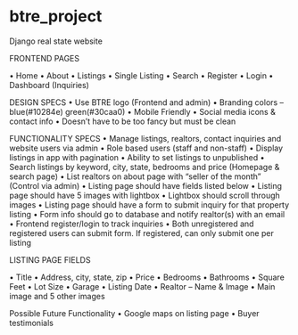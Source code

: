 # btre_project
Django real state website


FRONTEND PAGES

•	Home
•	About
•	Listings
•	Single Listing
•	Search
•	Register
•	Login
•	Dashboard (Inquiries)

DESIGN SPECS
•	Use BTRE logo (Frontend and admin)
•	Branding colors – blue(#10284e) green(#30caa0)
•	Mobile Friendly
•	Social media icons & contact info
•	Doesn’t have to be too fancy but must be clean


FUNCTIONALITY SPECS
•	Manage listings, realtors, contact inquiries and website users via admin
•	Role based users (staff and non-staff)
•	Display listings in app with pagination
•	Ability to set listings to unpublished
•	Search listings by keyword, city, state, bedrooms and price (Homepage & search page)
•	List realtors on about page with “seller of the month” (Control via admin)
•	Listing page should have fields listed below
•	Listing page should have 5 images with lightbox
•	Lightbox should scroll through images
•	Listing page should have a form to submit inquiry for that property listing
•	Form info should go to database and notify realtor(s) with an email
•	Frontend register/login to track inquiries
•	Both unregistered and registered users can submit form. If registered, can only submit one per listing



LISTING PAGE FIELDS

•	Title
•	Address, city, state, zip
•	Price
•	Bedrooms
•	Bathrooms
•	Square Feet
•	Lot Size
•	Garage
•	Listing Date
•	Realtor – Name & Image
•	Main image and 5 other images

Possible Future Functionality
•	Google maps on listing page
•	Buyer testimonials



